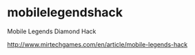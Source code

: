 # mobilelegendshack
Mobile Legends Diamond Hack

http://www.mirtechgames.com/en/article/mobile-legends-hack
